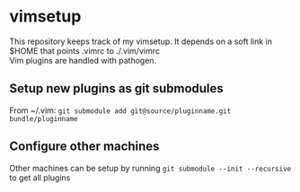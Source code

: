 # vimsetup

This repository keeps track of my vimsetup. It depends on a soft link in $HOME that points .vimrc to ./.vim/vimrc  
Vim plugins are handled with pathogen.

## Setup new plugins as git submodules

From ~/.vim:
`git submodule add git@source/pluginname.git bundle/pluginname`

## Configure other machines

Other machines can be setup by running `git submodule --init --recursive` to get all plugins

